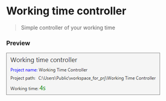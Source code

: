 # Working time controller

> Simple controller of your working time

### Preview
![prototype](screenshots/prototype.png)